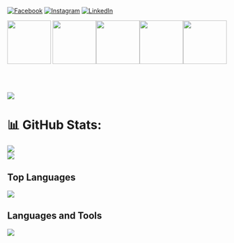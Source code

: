 
[![Facebook](https://img.shields.io/badge/Facebook-%231877F2.svg?logo=Facebook&logoColor=white)](https://www.facebook.com/devrezvirayhan) [![Instagram](https://img.shields.io/badge/Instagram-%23E4405F.svg?logo=Instagram&logoColor=white)](https://instagram.com/rezvirayhan2002) [![LinkedIn](https://img.shields.io/badge/LinkedIn-%230077B5.svg?logo=linkedin&logoColor=white)](https://linkedin.com/in/rezvirayhan) 

<p align="center">
  <img src="https://media3.giphy.com/media/ln7z2eWriiQAllfVcn/200w.webp" width="100">  
  <img src="https://i.giphy.com/media/eNAsjO55tPbgaor7ma/200w.webp" width="100"><img src="https://media3.giphy.com/media/kdFc8fubgS31b8DsVu/giphy.webp" width="100"><img src="https://i.giphy.com/media/KzJkzjggfGN5Py6nkT/200.webp" width="100"><img src="https://i.giphy.com/media/IdyAQJVN2kVPNUrojM/200.webp" width="100">
</p>
<br>
<br>    
<p> <a href="https://github.com/thinkright20"><img src="https://skillicons.dev/icons?i=js,ts,vscode,nextjs,github,mongodb,css,html,express,nodejs,react,redux,firebase,tailwind,bootstrap,figma,git,heroku,materialui,netlify,postman,threejs"> </a> </p>




# 📊 GitHub Stats:
![](https://github-readme-stats.vercel.app/api?username=rezvirayhan&theme=dark&hide_border=false&include_all_commits=true&count_private=true)<br/>
![](https://github-readme-streak-stats.herokuapp.com/?user=rezvirayhan&theme=dark&hide_border=false)<br/>

## Top Languages

<p>
  <img src="https://github-readme-stats.vercel.app/api/top-langs/?username=rezvirayhan&theme=gruvbox&stroke=f53b3b&card_width=500&bg_color=0d1117">
</p>

## Languages and Tools


[![](https://visitcount.itsvg.in/api?id=hmathir&icon=0&color=0)](https://visitcount.itsvg.in)
